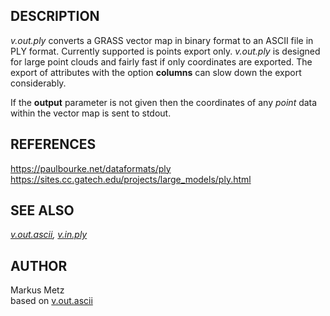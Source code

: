 ## DESCRIPTION

*v.out.ply* converts a GRASS vector map in binary format to an ASCII
file in PLY format. Currently supported is points export only.
*v.out.ply* is designed for large point clouds and fairly fast if only
coordinates are exported. The export of attributes with the option
**columns** can slow down the export considerably.

If the **output** parameter is not given then the coordinates of any
*point* data within the vector map is sent to stdout.

## REFERENCES

<https://paulbourke.net/dataformats/ply>  
<https://sites.cc.gatech.edu/projects/large_models/ply.html>

## SEE ALSO

*[v.out.ascii](https://grass.osgeo.org/grass-stable/manuals/v.out.ascii.html),
[v.in.ply](v.in.ply.md)*

## AUTHOR

Markus Metz  
based on
[v.out.ascii](https://grass.osgeo.org/grass-stable/manuals/v.out.ascii.html)

